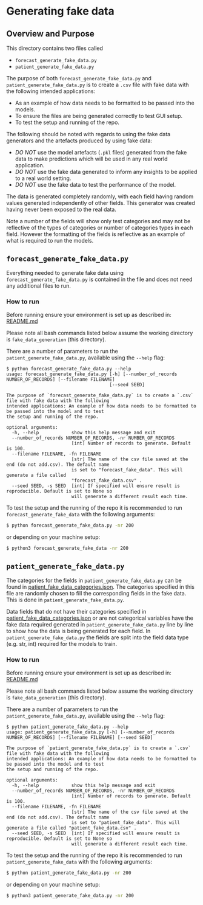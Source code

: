 # Generating fake data

## Overview and Purpose
This directory contains two files called 
- `forecast_generate_fake_data.py`
- `patient_generate_fake_data.py`

The purpose of both `forecast_generate_fake_data.py` and `patient_generate_fake_data.py` is to create a `.csv` file with fake data with the following intended applications:
- As an example of how data needs to be formatted to be passed into the models.
- To ensure the files are being generated correctly to test GUI setup.
- To test the setup and running of the repo.

The following should be noted with regards to using the fake data generators and the artefacts produced by using fake data:
- *DO NOT* use the model artefacts (`.pkl` files) generated from the fake data to make predictions which will be used in any real world application.
- *DO NOT* use the fake data generated to inform any insights to be applied to a real world setting.
- *DO NOT* use the fake data to test the performance of the model.

The data is generated completely randomly, with each field having random values generated independently of other fields. This generator was created having never been exposed to the real data.

Note a number of the fields will show only test categories and may not be reflective of the types of categories or number of categories types in each field. However the formatting of the fields is reflective as an example of what is required to run the models.

## `forecast_generate_fake_data.py`
Everything needed to generate fake data using `forecast_generate_fake_data.py` is contained in the file and does not need any additional files to run.

### How to run
Before running ensure your environment is set up as described in: [README.md](README.md) 

Please note all bash commands listed below assume the working directory is `fake_data_generation` (this directory).

There are a number of parameters to run the `patient_generate_fake_data.py`, available using the `--help` flag:

```
$ python forecast_generate_fake_data.py --help
usage: forecast_generate_fake_data.py [-h] [--number_of_records NUMBER_OF_RECORDS] [--filename FILENAME]
                                      [--seed SEED]

The purpose of `forecast_generate_fake_data.py` is to create a `.csv` file with fake data with the following
intended applications: An example of how data needs to be formatted to be passed into the model and to test
the setup and running of the repo.

optional arguments:
  -h, --help            show this help message and exit
  --number_of_records NUMBER_OF_RECORDS, -nr NUMBER_OF_RECORDS
                        [int] Number of records to generate. Default is 100.
  --filename FILENAME, -fn FILENAME
                        [str] The name of the csv file saved at the end (do not add.csv). The default name
                        is set to "forecast_fake_data". This will generate a file called
                        "forecast_fake_data.csv" .
  --seed SEED, -s SEED  [int] If specified will ensure result is reproducible. Default is set to None so
                        will generate a different result each time.
```

To test the setup and the running of the repo it is recommended to run `forecast_generate_fake_data` with the following arguments:
  ```bash
$ python forecast_generate_fake_data.py -nr 200
```
or depending on your machine setup:

  ```bash
$ python3 forecast_generate_fake_data -nr 200
``` 


## `patient_generate_fake_data.py`

The categories for the fields in `patient_generate_fake_data.py` can be found in [patient_fake_data_categories.json](config/fake_data_categories/patient_fake_data_categories.json). The categories specified in this file are randomly chosen to fill the corresponding fields in the fake data. This is done in `patient_generate_fake_data.py`. 

Data fields that do not have their categories specified in [patient_fake_data_categories.json](../config/fake_data_categories/patient_fake_data_categories.json) or are not categorical variables have the fake data required generated in `patient_generate_fake_data.py` line by line to show how the data is being generated for each field. In `patient_generate_fake_data.py` the fields are split into the field data type (e.g. str, int) required for the models to train.


### How to run
Before running ensure your environment is set up as described in: [README.md](README.md) 

Please note all bash commands listed below assume the working directory is `fake_data_generation` (this directory).

There are a number of parameters to run the `patient_generate_fake_data.py`, available using the `--help` flag:

```
$ python patient_generate_fake_data.py --help
usage: patient_generate_fake_data.py [-h] [--number_of_records NUMBER_OF_RECORDS] [--filename FILENAME] [--seed SEED]

The purpose of `patient_generate_fake_data.py` is to create a `.csv` file with fake data with the following
intended applications: An example of how data needs to be formatted to be passed into the model and to test
the setup and running of the repo.

optional arguments:
  -h, --help            show this help message and exit
  --number_of_records NUMBER_OF_RECORDS, -nr NUMBER_OF_RECORDS
                        [int] Number of records to generate. Default is 100.
  --filename FILENAME, -fn FILENAME
                        [str] The name of the csv file saved at the end (do not add.csv). The default name
                        is set to "patient_fake_data". This will generate a file called "patient_fake_data.csv" .
  --seed SEED, -s SEED  [int] If specified will ensure result is reproducible. Default is set to None so
                        will generate a different result each time.
  ```

To test the setup and the running of the repo it is recommended to run `patient_generate_fake_data` with the following arguments:
  ```bash
$ python patient_generate_fake_data.py -nr 200
```
or depending on your machine setup:

  ```bash
$ python3 patient_generate_fake_data.py -nr 200
``` 